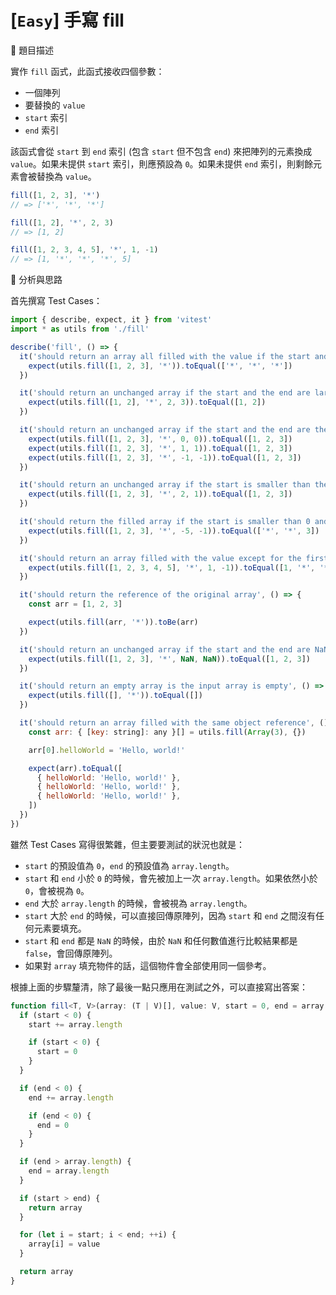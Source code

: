 # [`Easy`] 手寫 fill

🔸 題目描述

實作 `fill` 函式，此函式接收四個參數：

- 一個陣列
- 要替換的 `value`
- `start` 索引
- `end` 索引

該函式會從 `start` 到 `end` 索引 (包含 `start` 但不包含 `end`) 來把陣列的元素換成 `value`。如果未提供 `start` 索引，則應預設為 `0`。如果未提供 `end` 索引，則剩餘元素會被替換為 `value`。

```javascript
fill([1, 2, 3], '*')
// => ['*', '*', '*']

fill([1, 2], '*', 2, 3)
// => [1, 2]

fill([1, 2, 3, 4, 5], '*', 1, -1)
// => [1, '*', '*', '*', 5]
```

💭 分析與思路

首先撰寫 Test Cases：

```javascript
import { describe, expect, it } from 'vitest'
import * as utils from './fill'

describe('fill', () => {
  it('should return an array all filled with the value if the start and the end are undefined', () => {
    expect(utils.fill([1, 2, 3], '*')).toEqual(['*', '*', '*'])
  })

  it('should return an unchanged array if the start and the end are larger than the length of the array', () => {
    expect(utils.fill([1, 2], '*', 2, 3)).toEqual([1, 2])
  })

  it('should return an unchanged array if the start and the end are the same', () => {
    expect(utils.fill([1, 2, 3], '*', 0, 0)).toEqual([1, 2, 3])
    expect(utils.fill([1, 2, 3], '*', 1, 1)).toEqual([1, 2, 3])
    expect(utils.fill([1, 2, 3], '*', -1, -1)).toEqual([1, 2, 3])
  })

  it('should return an unchanged array if the start is smaller than the end', () => {
    expect(utils.fill([1, 2, 3], '*', 2, 1)).toEqual([1, 2, 3])
  })

  it('should return the filled array if the start is smaller than 0 and it is treated as 0', () => {
    expect(utils.fill([1, 2, 3], '*', -5, -1)).toEqual(['*', '*', 3])
  })

  it('should return an array filled with the value except for the first and the last element', () => {
    expect(utils.fill([1, 2, 3, 4, 5], '*', 1, -1)).toEqual([1, '*', '*', '*', 5])
  })

  it('should return the reference of the original array', () => {
    const arr = [1, 2, 3]

    expect(utils.fill(arr, '*')).toBe(arr)
  })

  it('should return an unchanged array if the start and the end are NaN', () => {
    expect(utils.fill([1, 2, 3], '*', NaN, NaN)).toEqual([1, 2, 3])
  })

  it('should return an empty array is the input array is empty', () => {
    expect(utils.fill([], '*')).toEqual([])
  })

  it('should return an array filled with the same object reference', () => {
    const arr: { [key: string]: any }[] = utils.fill(Array(3), {})

    arr[0].helloWorld = 'Hello, world!'

    expect(arr).toEqual([
      { helloWorld: 'Hello, world!' },
      { helloWorld: 'Hello, world!' },
      { helloWorld: 'Hello, world!' },
    ])
  })
})
```

雖然 Test Cases 寫得很繁雜，但主要要測試的狀況也就是：

- `start` 的預設值為 `0`，`end` 的預設值為 `array.length`。
- `start` 和 `end` 小於 `0` 的時候，會先被加上一次 `array.length`。如果依然小於 `0`，會被視為 `0`。
- `end` 大於 `array.length` 的時候，會被視為 `array.length`。
- `start` 大於 `end` 的時候，可以直接回傳原陣列，因為 `start` 和 `end` 之間沒有任何元素要填充。
- `start` 和 `end` 都是 `NaN` 的時候，由於 `NaN` 和任何數值進行比較結果都是 `false`，會回傳原陣列。
- 如果對 `array` 填充物件的話，這個物件會全部使用同一個參考。

根據上面的步驟釐清，除了最後一點只應用在測試之外，可以直接寫出答案：

```typescript
function fill<T, V>(array: (T | V)[], value: V, start = 0, end = array.length) {
  if (start < 0) {
    start += array.length

    if (start < 0) {
      start = 0
    }
  }

  if (end < 0) {
    end += array.length

    if (end < 0) {
      end = 0
    }
  }

  if (end > array.length) {
    end = array.length
  }

  if (start > end) {
    return array
  }

  for (let i = start; i < end; ++i) {
    array[i] = value
  }

  return array
}
```

